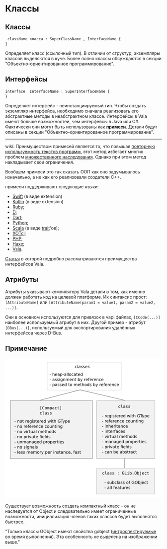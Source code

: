 # Классы

## Классы

```text
 className класса : SuperClassName , InterfaceName {
}
```

Определяет класс \(ссылочный тип\). В отличии от структур, экземпляры классов выделяются в куче. Более полно классы обсуждаются в секции "Объектно-ориентированное программирование".

## Интерфейсы

```text
interface  InterfaceName : SuperInterfaceName {
}
```

Определяет интерфейс - неинстанциируемый тип. Чтобы создать экземпляр интерфейса, необходимо сначала реализовать его абстрактные методы в неабстрактном классе. Интерфейсы в Vala имеют больше возможностей, чем интерфейсы в Java или C\#. Фактически они могут быть использованы как [**примеси**](https://ru.wikipedia.org/wiki/%D0%9F%D1%80%D0%B8%D0%BC%D0%B5%D1%81%D1%8C_%28%D0%BF%D1%80%D0%BE%D0%B3%D1%80%D0%B0%D0%BC%D0%BC%D0%B8%D1%80%D0%BE%D0%B2%D0%B0%D0%BD%D0%B8%D0%B5%29). Детали будут описаны в секции "Объектно-ориентированное программирование".

------------

wiki: Преимуществом примесей является то, что повышая [повторную используемость текстов программ](https://ru.wikipedia.org/wiki/%D0%9F%D0%BE%D0%B2%D1%82%D0%BE%D1%80%D0%BD%D0%BE%D0%B5_%D0%B8%D1%81%D0%BF%D0%BE%D0%BB%D1%8C%D0%B7%D0%BE%D0%B2%D0%B0%D0%BD%D0%B8%D0%B5_%D0%BA%D0%BE%D0%B4%D0%B0), этот метод избегает многих проблем [множественного наследования](https://ru.wikipedia.org/wiki/%D0%9C%D0%BD%D0%BE%D0%B6%D0%B5%D1%81%D1%82%D0%B2%D0%B5%D0%BD%D0%BD%D0%BE%D0%B5_%D0%BD%D0%B0%D1%81%D0%BB%D0%B5%D0%B4%D0%BE%D0%B2%D0%B0%D0%BD%D0%B8%D0%B5). Однако при этом метод накладывает свои ограничения.

Вообщем примеси это так сказать ООП как оно задумывалось изначально, а не как его реализовали создатели С++.

примеси поддерживают следующие языки:

* [Swift](https://ru.wikipedia.org/wiki/Swift_%28%D1%8F%D0%B7%D1%8B%D0%BA_%D0%BF%D1%80%D0%BE%D0%B3%D1%80%D0%B0%D0%BC%D0%BC%D0%B8%D1%80%D0%BE%D0%B2%D0%B0%D0%BD%D0%B8%D1%8F%29) \(в виде extension\)
* [Kotlin](https://ru.wikipedia.org/wiki/Kotlin) \(в виде extension\)
* [Ruby](https://ru.wikipedia.org/wiki/Ruby);
* [D](https://ru.wikipedia.org/wiki/D_%28%D1%8F%D0%B7%D1%8B%D0%BA_%D0%BF%D1%80%D0%BE%D0%B3%D1%80%D0%B0%D0%BC%D0%BC%D0%B8%D1%80%D0%BE%D0%B2%D0%B0%D0%BD%D0%B8%D1%8F%29);
* [Dart](https://ru.wikipedia.org/wiki/Dart);
* [Python](https://ru.wikipedia.org/wiki/Python);
* [Scala](https://ru.wikipedia.org/wiki/Scala_%28%D1%8F%D0%B7%D1%8B%D0%BA_%D0%BF%D1%80%D0%BE%D0%B3%D1%80%D0%B0%D0%BC%D0%BC%D0%B8%D1%80%D0%BE%D0%B2%D0%B0%D0%BD%D0%B8%D1%8F%29) \(в виде [trait](https://ru.wikipedia.org/wiki/Trait)'ов\);
* [XOTcl](https://ru.wikipedia.org/wiki/XOTcl);
* [PHP](https://ru.wikipedia.org/wiki/PHP);
* [Haxe](https://ru.wikipedia.org/wiki/Haxe);
* [Vala](https://ru.wikipedia.org/wiki/Vala).

[Статья](https://blogs.gnome.org/jnelson/2011/11/01/a-few-of-my-favorite-vala-things-interface/) в которой подробно рассматриваются преимущества интерфейсов Vala.

## Атрибуты

Атрибуты указывают компилятору Vala детали о том, как именно должен работать код на целевой платформе. Их синтаксис прост: `[AttributeName]` или `[AttributeName(param1 = value1, param2 = value2, ...)]`.

Они в основном используются для привязок в vapi файлах, `[CCode(...)]` наиболее используемый атрибут в них. Другой пример - атрибут `[DBus(...)]`, используемый для экспортирования удалённых интерфейсов через D-Bus.

## Примечание

![](../.gitbook/assets/image%20%286%29.png)

Существует возможность создать компактный класс - он не наследуется от Object и следовательно имеет ограниченные возможности, инициализация членов таких классов будет выполнятся быстрее.

"Только классы GObject имеют свойства gobject \([интроспектируемые](https://ru.wikipedia.org/wiki/%D0%98%D0%BD%D1%82%D1%80%D0%BE%D1%81%D0%BF%D0%B5%D0%BA%D1%86%D0%B8%D1%8F_%28%D0%BF%D1%80%D0%BE%D0%B3%D1%80%D0%B0%D0%BC%D0%BC%D0%B8%D1%80%D0%BE%D0%B2%D0%B0%D0%BD%D0%B8%D0%B5%29) во время выполнения\). Эта особенность не выделена на изображении выше."

  


